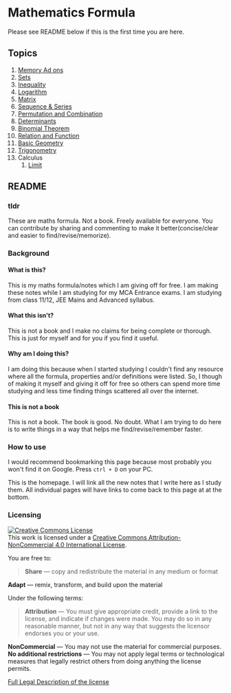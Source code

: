 # Mathematics Formula

Please see README below if this is the first time you are here.

## Topics

1. [Memory Ad ons](Memory_adons.md)
2. [Sets](sets.md)
3. [Inequality](inequality.md)
4. [Logarithm](logarithm.md)
5. [Matrix](matrix.md)
6. [Sequence & Series](sequence_series.md)
7. [Permutation and Combination](permutation_combination.md)
8. [Determinants](determinant.md)
9. [Binomial Theorem](binomial_theorem.md)
10. [Relation and Function](relations_functions.md)
11. [Basic Geometry](geometry.md)
12. [Trigonometry](trigonometry.md)
13. Calculus
    1. [Limit](limit.md)

## README

### tldr

These are maths formula. Not a book. Freely available for everyone. You can contribute by sharing and commenting to make it better(concise/clear and easier to find/revise/memorize).

### Background

#### What is this?

This is my maths formula/notes which I am giving off for free. I am making these notes while I am studying for my MCA Entrance exams. I am studying from class 11/12, JEE Mains and Advanced syllabus.

#### What this isn't?

This is not a book and I make no claims for being complete or thorough. This is just for myself and for you if you find it useful.

#### Why am I doing this?

I am doing this because when I started studying I couldn't find any resource where all the formula, properties and/or definitions were listed. So, I though of making it myself and giving it off for free so others can spend more time studying and less time finding things scattered all over the internet.

#### This is not a book

This is not a book. The book is good. No doubt. What I am trying to do here is to write things in a way that helps me find/revise/remember faster.

### How to use

I would recommend bookmarking this page because most probably you won't find it on Google. Press `ctrl + D` on your PC.

This is the homepage. I will link all the new notes that I write here as I study them. All individual pages will have links to come back to this page at at the bottom.

### Licensing

<a rel="license" href="http://creativecommons.org/licenses/by-nc/4.0/"><img alt="Creative Commons License" style="border-width:0" src="https://i.creativecommons.org/l/by-nc/4.0/88x31.png" /></a><br />This work is licensed under a <a rel="license" href="http://creativecommons.org/licenses/by-nc/4.0/">Creative Commons Attribution-NonCommercial 4.0 International License</a>.

You are free to:

> **Share** — copy and redistribute the material in any medium or format

**Adapt** — remix, transform, and build upon the material

Under the following terms:

> **Attribution** — You must give appropriate credit, provide a link to the license, and indicate if changes were made. You may do so in any reasonable manner, but not in any way that suggests the licensor endorses you or your use.

**NonCommercial** — You may not use the material for commercial purposes.
**No additional restrictions** — You may not apply legal terms or technological measures that legally restrict others from doing anything the license permits.

[Full Legal Description of the license](https://creativecommons.org/licenses/by-nc/4.0/legalcode)
